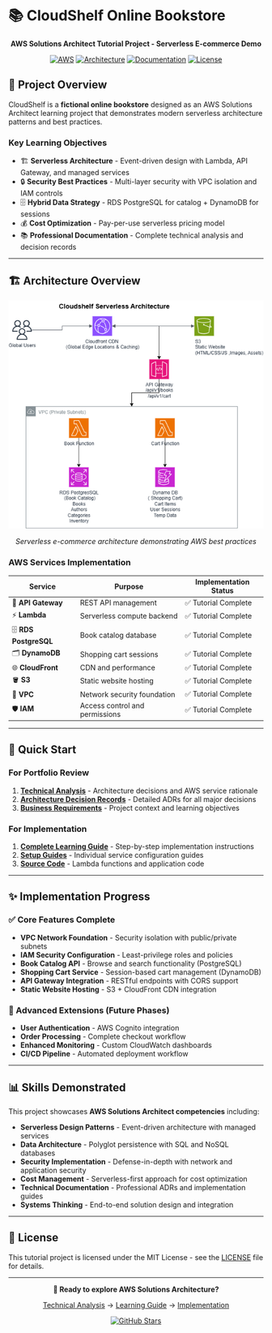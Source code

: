 # 📚 CloudShelf Online Bookstore

<div align="center">

**AWS Solutions Architect Tutorial Project - Serverless E-commerce Demo**

[![AWS](https://img.shields.io/badge/AWS-Tutorial_Project-orange?logo=aws)](https://aws.amazon.com/)
[![Architecture](https://img.shields.io/badge/Architecture-Serverless-blue)](docs/architecture/)
[![Documentation](https://img.shields.io/badge/Documentation-Complete-green)](LEARNING-GUIDE.md)
[![License](https://img.shields.io/badge/License-MIT-yellow)](LICENSE)

</div>

## 🎯 Project Overview

CloudShelf is a **fictional online bookstore** designed as an AWS Solutions Architect learning project that demonstrates modern serverless architecture patterns and best practices.

### Key Learning Objectives

- 🏗️ **Serverless Architecture** - Event-driven design with Lambda, API Gateway, and managed services
- 🔒 **Security Best Practices** - Multi-layer security with VPC isolation and IAM controls
- 🗄️ **Hybrid Data Strategy** - RDS PostgreSQL for catalog + DynamoDB for sessions
- 💰 **Cost Optimization** - Pay-per-use serverless pricing model
- 📚 **Professional Documentation** - Complete technical analysis and decision records

---

## 🏗️ Architecture Overview

<div align="center">

![CloudShelf Architecture Diagram](docs/architecture/diagrams/source/cloudshelf-architecture-diagram.png)

_Serverless e-commerce architecture demonstrating AWS best practices_

</div>

### AWS Services Implementation

| Service               | Purpose                        | Implementation Status |
| --------------------- | ------------------------------ | --------------------- |
| 🚪 **API Gateway**    | REST API management            | ✅ Tutorial Complete  |
| ⚡ **Lambda**         | Serverless compute backend     | ✅ Tutorial Complete  |
| 🗄️ **RDS PostgreSQL** | Book catalog database          | ✅ Tutorial Complete  |
| 🗂️ **DynamoDB**       | Shopping cart sessions         | ✅ Tutorial Complete  |
| 🌐 **CloudFront**     | CDN and performance            | ✅ Tutorial Complete  |
| 🪣 **S3**             | Static website hosting         | ✅ Tutorial Complete  |
| 🔐 **VPC**            | Network security foundation    | ✅ Tutorial Complete  |
| 🛡️ **IAM**            | Access control and permissions | ✅ Tutorial Complete  |

---

## 🚀 Quick Start

### For Portfolio Review

1. **[Technical Analysis](docs/requirements/cloudshelf-technical-analysis.md)** - Architecture decisions and AWS service rationale
2. **[Architecture Decision Records](docs/architecture/cloudshelf-architecture-decisions.md)** - Detailed ADRs for all major decisions
3. **[Business Requirements](docs/requirements/cloudshelf-business-requirements.md)** - Project context and learning objectives

### For Implementation

1. **[Complete Learning Guide](LEARNING-GUIDE.md)** - Step-by-step implementation instructions
2. **[Setup Guides](docs/architecture/)** - Individual service configuration guides
3. **[Source Code](src/)** - Lambda functions and application code

---

## ✨ Implementation Progress

### ✅ Core Features Complete

- **VPC Network Foundation** - Security isolation with public/private subnets
- **IAM Security Configuration** - Least-privilege roles and policies
- **Book Catalog API** - Browse and search functionality (PostgreSQL)
- **Shopping Cart Service** - Session-based cart management (DynamoDB)
- **API Gateway Integration** - RESTful endpoints with CORS support
- **Static Website Hosting** - S3 + CloudFront CDN integration

### 🔄 Advanced Extensions (Future Phases)

- **User Authentication** - AWS Cognito integration
- **Order Processing** - Complete checkout workflow
- **Enhanced Monitoring** - Custom CloudWatch dashboards
- **CI/CD Pipeline** - Automated deployment workflow

---

## 📊 Skills Demonstrated

This project showcases **AWS Solutions Architect competencies** including:

- **Serverless Design Patterns** - Event-driven architecture with managed services
- **Data Architecture** - Polyglot persistence with SQL and NoSQL databases
- **Security Implementation** - Defense-in-depth with network and application security
- **Cost Management** - Serverless-first approach for cost optimization
- **Technical Documentation** - Professional ADRs and implementation guides
- **Systems Thinking** - End-to-end solution design and integration

---

## 📄 License

This tutorial project is licensed under the MIT License - see the [LICENSE](LICENSE) file for details.

---

<div align="center">

**🎯 Ready to explore AWS Solutions Architecture?**

[Technical Analysis](docs/requirements/cloudshelf-technical-analysis.md) → [Learning Guide](LEARNING-GUIDE.md) → [Implementation](docs/architecture/)

[![GitHub Stars](https://img.shields.io/github/stars/msjackiebrown/cloudshelf-online-bookstore?style=social)](https://github.com/msjackiebrown/cloudshelf-online-bookstore)

</div>
